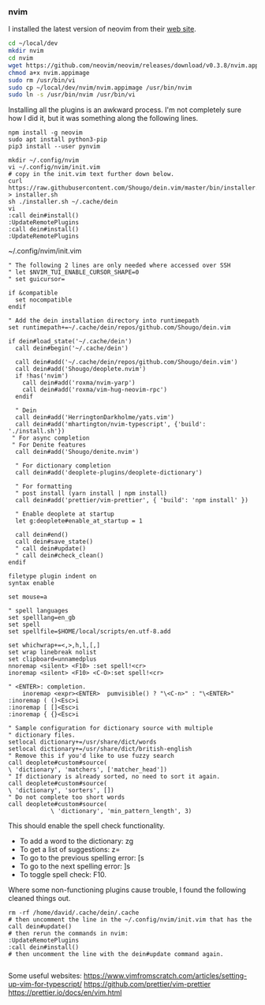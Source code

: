 ### nvim

I installed the latest version of neovim from their [web site](https://neovim.io/).

```bash
cd ~/local/dev
mkdir nvim
cd nvim
wget https://github.com/neovim/neovim/releases/download/v0.3.8/nvim.appimage
chmod a+x nvim.appimage
sudo rm /usr/bin/vi
sudo cp ~/local/dev/nvim/nvim.appimage /usr/bin/nvim
sudo ln -s /usr/bin/nvim /usr/bin/vi

```

Installing all the plugins is an awkward process. I'm not completely sure how I did it, but it was something along the following lines.


```
npm install -g neovim
sudo apt install python3-pip
pip3 install --user pynvim

mkdir ~/.config/nvim
vi ~/.config/nvim/init.vim
# copy in the init.vim text further down below. 
curl https://raw.githubusercontent.com/Shougo/dein.vim/master/bin/installer.sh > installer.sh 
sh ./installer.sh ~/.cache/dein 
vi 
:call dein#install()
:UpdateRemotePlugins 
:call dein#install()
:UpdateRemotePlugins 

```
~/.config/nvim/init.vim
```
" The following 2 lines are only needed where accessed over SSH
" let $NVIM_TUI_ENABLE_CURSOR_SHAPE=0
" set guicursor=

if &compatible
  set nocompatible
endif

" Add the dein installation directory into runtimepath
set runtimepath+=~/.cache/dein/repos/github.com/Shougo/dein.vim

if dein#load_state('~/.cache/dein')
  call dein#begin('~/.cache/dein')

  call dein#add('~/.cache/dein/repos/github.com/Shougo/dein.vim')
  call dein#add('Shougo/deoplete.nvim')
  if !has('nvim')
    call dein#add('roxma/nvim-yarp')
    call dein#add('roxma/vim-hug-neovim-rpc')
  endif

  " Dein
  call dein#add('HerringtonDarkholme/yats.vim')
  call dein#add('mhartington/nvim-typescript', {'build': './install.sh'})
 " For async completion
 " For Denite features
  call dein#add('Shougo/denite.nvim')

  " For dictionary completion 
  call dein#add('deoplete-plugins/deoplete-dictionary')

  " For formatting
  " post install (yarn install | npm install)
  call dein#add('prettier/vim-prettier', { 'build': 'npm install' })

  " Enable deoplete at startup
  let g:deoplete#enable_at_startup = 1

  call dein#end()
  call dein#save_state()
  " call dein#update()
  " call dein#check_clean()
endif

filetype plugin indent on
syntax enable

set mouse=a

" spell languages
set spelllang=en_gb
set spell
set spellfile=$HOME/local/scripts/en.utf-8.add

set whichwrap+=<,>,h,l,[,]
set wrap linebreak nolist
set clipboard=unnamedplus
nnoremap <silent> <F10> :set spell!<cr>
inoremap <silent> <F10> <C-O>:set spell!<cr>

" <ENTER>: completion.
    inoremap <expr><ENTER>  pumvisible() ? "\<C-n>" : "\<ENTER>"
:inoremap ( ()<Esc>i
:inoremap [ []<Esc>i
:inoremap { {}<Esc>i

" Sample configuration for dictionary source with multiple
" dictionary files.
setlocal dictionary+=/usr/share/dict/words
setlocal dictionary+=/usr/share/dict/british-english
" Remove this if you'd like to use fuzzy search
call deoplete#custom#source(
\ 'dictionary', 'matchers', ['matcher_head'])
" If dictionary is already sorted, no need to sort it again.
call deoplete#custom#source(
\ 'dictionary', 'sorters', [])
" Do not complete too short words
call deoplete#custom#source(
			\ 'dictionary', 'min_pattern_length', 3)

```

This should enable the spell check functionality. 
- To add a word to the dictionary: zg 
- To get a list of suggestions: z=
- To go to the previous spelling error: [s
- To go to the next spelling error: ]s
- To toggle spell check: F10.

Where some non-functioning plugins cause trouble, I found the following cleaned things out. 
```
rm -rf /home/david/.cache/dein/.cache
# then uncomment the line in the ~/.config/nvim/init.vim that has the 
call dein#update()
# then rerun the commands in nvim:
:UpdateRemotePlugins 
:call dein#install()
# then uncomment the line with the dein#update command again.


```
Some useful websites:
https://www.vimfromscratch.com/articles/setting-up-vim-for-typescript/
https://github.com/prettier/vim-prettier
https://prettier.io/docs/en/vim.html



